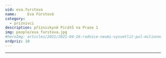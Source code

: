 ```yaml
---
uid: eva.furstova
name:     Eva Fürstová
category:
  - priznivci
description: příznivkyně Pirátů na Praze 1
img: people/eva furstova.jpg
#heroImg: articles/2021/2021-04-16-radnice-neumi-vysvetlit-pul-milionovy-pro-valentu.jpg
ordpriz: 10
---
```



---

